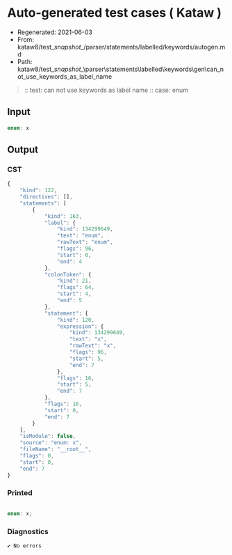 # Auto-generated test cases ( Kataw )
- Regenerated: 2021-06-03
- From: kataw8/test\__snapshot__/parser/statements/labelled/keywords/autogen.md
- Path: kataw8/test\__snapshot__\parser\statements\labelled\keywords\gen\can_not_use_keywords_as_label_name
> :: test: can not use keywords as label name
> :: case: enum
## Input

`````js
enum: x
`````
## Output

### CST

```javascript
{
    "kind": 122,
    "directives": [],
    "statements": [
        {
            "kind": 163,
            "label": {
                "kind": 134299649,
                "text": "enum",
                "rawText": "enum",
                "flags": 96,
                "start": 0,
                "end": 4
            },
            "colonToken": {
                "kind": 21,
                "flags": 64,
                "start": 4,
                "end": 5
            },
            "statement": {
                "kind": 120,
                "expression": {
                    "kind": 134299649,
                    "text": "x",
                    "rawText": "x",
                    "flags": 96,
                    "start": 5,
                    "end": 7
                },
                "flags": 16,
                "start": 5,
                "end": 7
            },
            "flags": 16,
            "start": 0,
            "end": 7
        }
    ],
    "isModule": false,
    "source": "enum: x",
    "fileName": "__root__",
    "flags": 0,
    "start": 0,
    "end": 7
}
```

### Printed

```javascript

enum: x;
```

### Diagnostics

```javascript
✔ No errors
```

